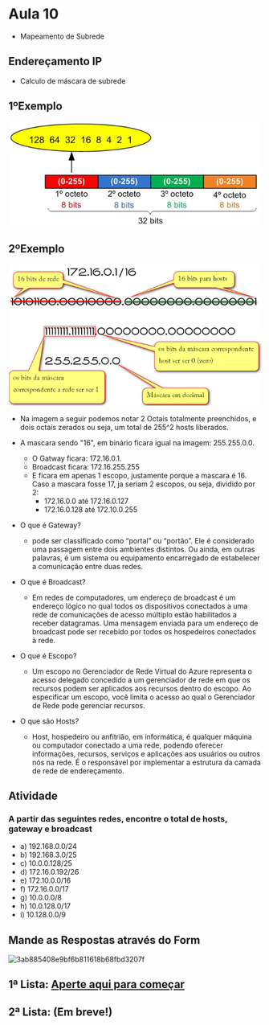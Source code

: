 # Aula 10

- Mapeamento de Subrede
## Endereçamento IP
- Calculo de máscara de subrede

## 1ºExemplo
<img src="IP.jpg">

## 2ºExemplo
<img src="exe2.jpg">

- Na imagem a seguir podemos notar 2 Octais totalmente preenchidos, e dois octais zerados ou seja, um total de 255^2 hosts liberados.

- A mascara sendo "16", em binário ficara igual na imagem: 255.255.0.0.
    - O Gatway ficara: 172.16.0.1.
    - Broadcast ficara: 172.16.255.255
    - E ficara em apenas 1 escopo, justamente porque a mascara é 16. Caso a mascara fosse 17, ja seriam 2 escopos, ou seja, dividido por 2:
        - 172.16.0.0 até 172.16.0.127
        - 172.16.0.128 até 172.10.0.255

- O que é Gateway?
    -  pode ser classificado como “portal” ou “portão”. Ele é considerado uma passagem entre dois ambientes distintos. Ou ainda, em outras palavras, é um sistema ou equipamento encarregado de estabelecer a comunicação entre duas redes.

- O que é Broadcast?
    - Em redes de computadores, um endereço de broadcast é um endereço lógico no qual todos os dispositivos conectados a uma rede de comunicações de acesso múltiplo estão habilitados a receber datagramas. Uma mensagem enviada para um endereço de broadcast pode ser recebido por todos os hospedeiros conectados à rede.

- O que é Escopo?
    - Um escopo no Gerenciador de Rede Virtual do Azure representa o acesso delegado concedido a um gerenciador de rede em que os recursos podem ser aplicados aos recursos dentro do escopo. Ao especificar um escopo, você limita o acesso ao qual o Gerenciador de Rede pode gerenciar recursos.

- O que são Hosts?
    - Host, hospedeiro ou anfitrião, em informática, é qualquer máquina ou computador conectado a uma rede, podendo oferecer informações, recursos, serviços e aplicações aos usuários ou outros nós na rede. É o responsável por implementar a estrutura da camada de rede de endereçamento.
## Atividade
### A partir das seguintes redes, encontre o total de hosts, gateway e broadcast
- a) 192.168.0.0/24
- b) 192.168.3.0/25
- c) 10.0.0.128/25
- d) 172.16.0.192/26
- e) 172.10.0.0/16
- f) 172.16.0.0/17
- g) 10.0.0.0/8
- h) 10.0.128.0/17
- i) 10.128.0.0/9


## Mande as Respostas através do Form
![3ab885408e9bf6b811618b68fbd3207f](https://github.com/Lucaspaiva00/julia_calhau-2024/assets/156427878/a4c663ff-fcd9-4f59-8cab-489db6aecee6)

## 1ª Lista: [Aperte aqui para começar](https://forms.gle/Na8v4wvD8QCimSGR7)
## 2ª Lista: (Em breve!)
